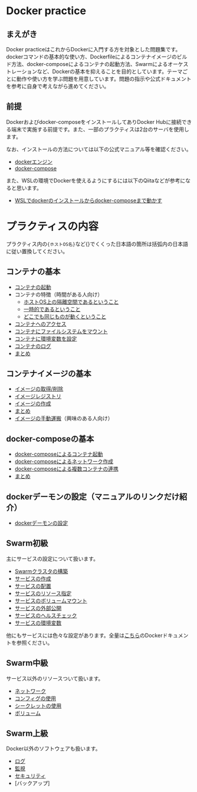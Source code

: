 # Docker practice
## まえがき
Docker practiceはこれからDockerに入門する方を対象とした問題集です。dockerコマンドの基本的な使い方、Dockerfileによるコンテナイメージのビルド方法、docker-composeによるコンテナの起動方法、Swarmによるオーケストレーションなど、Dockerの基本を抑えることを目的としています。テーマごとに動作や使い方を学ぶ問題を用意しています。問題の指示や公式ドキュメントを参考に自身で考えながら進めてください。

## 前提
Dockerおよびdocker-composeをインストールしてありDocker Hubに接続できる端末で実施する前提です。また、一部のプラクティスは2台のサーバを使用します。

なお、インストールの方法については以下の公式マニュアル等を確認ください。
- [dockerエンジン](https://docs.docker.com/engine/install/)
- [docker-compose](https://docs.docker.com/compose/install/)

また、WSLの環境でDockerを使えるようにするには以下のQiitaなどが参考になると思います。
- [WSLでdockerのインストールからdocker-composeまで動かす](https://qiita.com/tettsu__/items/85c96850d187e4386c24)

# プラクティスの内容

プラクティス内の``{ホストOS名}``など{}でくくった日本語の箇所は括弧内の日本語に従い置換してください。

## コンテナの基本
- [コンテナの起動](./container/container-run.md)
- コンテナの特徴（時間がある人向け）
  - [ホストOS上の隔離空間であるということ](./container/container-feature-isolation.md)
  - [一時的であるということ](./container/container-feature-ephemeral.md)
  - [どこでも同じものが動くということ](./container/container-feature-reproducibility.md)
- [コンテナへのアクセス](./container/container-access.md)
- [コンテナにファイルシステムをマウント](./container/container-volume.md)
- [コンテナに環境変数を設定](./container/container-env.md)
- [コンテナのログ](./container/container-log.md)
- [まとめ](./container/container-summary.md)

## コンテナイメージの基本
- [イメージの取得/削除](./image/image-operation.md)
- [イメージレジストリ](./image/image-registry.md)
- [イメージの作成](./image/image-build.md)
- [まとめ](./image/image-summary.md)
- [イメージの手動運搬](./image/image-transport.md)（興味のある人向け）

## docker-composeの基本
- [docker-composeによるコンテナ起動](./compose/compose-run.md)
- [docker-composeによるネットワーク作成](./compose/compose-network.md)
- [docker-composeによる複数コンテナの連携](./compose/compose-multi.md)
- [まとめ](./compose/compose-summary.md)

## dockerデーモンの設定（マニュアルのリンクだけ紹介）
- [dockerデーモンの設定](http://docs.docker.jp/engine/reference/commandline/daemon.html)

## Swarm初級

主にサービスの設定について扱います。

- [Swarmクラスタの構築](./swarm-biginner/swarm-create.md)
- [サービスの作成](./swarm-biginner/swarm-service.md)
- [サービスの配置](./swarm-biginner/swarm-service-placement.md)
- [サービスのリソース指定](./swarm-biginner/swarm-service-resouces.md)
- [サービスのボリュームマウント](./swarm-biginner/swarm-service-volume.md)
- [サービスの外部公開](./swarm-biginner/swarm-service-expose.md)
- [サービスのヘルスチェック](./swarm-biginner/swarm-service-healthcheck.md)
- [サービスの環境変数](./swarm-biginner/swarm-service-env.md)

他にもサービスには色々な設定があります。全量は[こちら](https://docs.docker.com/compose/compose-file/compose-file-v3/)のDockerドキュメントを参照ください。

## Swarm中級

サービス以外のリソースついて扱います。

- [ネットワーク](./swarm-intermediate/swarm-network.md)
- [コンフィグの使用](./swarm-intermediate/swarm-config.md)
- [シークレットの使用](./swarm-intermediate/swarm-secret.md)
- [ボリューム](./swarm-intermediate/swarm-volume.md)

## Swarm上級

Docker以外のソフトウェアも扱います。

- [ログ](./swarm-advanced/swarm-log.md)
- [監視](./swarm-advanced/swarm-metrics.md)
- [セキュリティ](./swarm-advanced/.ans/swarm-security.md)
- [バックアップ]